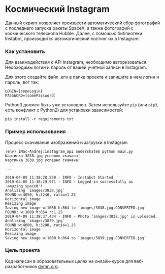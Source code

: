 # Космический Instagram

Данный скрипт позволяет произвести автоматический сбор фотографий c последнего запуска ракеты SpaceX, а также фотографий с космического телескопа Hubble. Далее, с помощью библиотеки Instabot, производится автоматический постинг их в Instagram.

### Как установить

Для взаимодействия с API Instagram, необходимо авторизоваться. Необходимы логин и пароль от вашей учетной записи в Instagram.

Для этого создайте файл .env в папке проекта и запишите в нем логин и пароль, вот так:
```
LOGIN=[someLogin]
PASSWORD=[somePassword]
```
Python3 должен быть уже установлен. 
Затем используйте `pip` (или `pip3`, есть конфликт с Python2) для установки зависимостей:
```
pip install -r requirements.txt
```
### Пример использования
Процесс скачивания изображений и загрузки в Instagram
```
(env) iMac-Andrej:instagram_api anderskate$ python main.py
Картинка 3838.jpg успешно скачана!
Картинка 3839.jpg успешно скачана!

...

2019-04-09 11:38:28,550 - INFO - Instabot Started
2019-04-09 11:38:29,971 - INFO - Logged-in successfully as 'amazing_space8'!
Analizing `images/3838.jpg`
FOUND w:4050, h:3240, ratio=1.25
Horizontal image
Resizing image
Saving new image w:1080 h:864 to `images/3838.jpg.CONVERTED.jpg`
FOUND: w:1080 h:864 r:1.25
2019-04-09 11:38:37,434 - INFO - Photo 'images/3838.jpg' is uploaded.
Analizing `images/3839.jpg`
FOUND w:4000, h:3200, ratio=1.25
Horizontal image
Resizing image
Saving new image w:1080 h:864 to `images/3839.jpg.CONVERTED.jpg`
```

### Цель проекта

Код написан в образовательных целях на онлайн-курсе для веб-разработчиков [dvmn.org](https://dvmn.org/).

